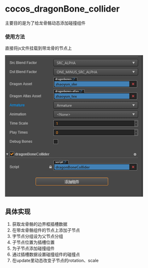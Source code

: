 # cocos_dragonBone_collider

主要目的是为了给龙骨骼动态添加碰撞组件

### 使用方法

直接将js文件挂载到带龙骨的节点上

![example](./example.png)

## 具体实现

1. 获取龙骨骼的边界框插槽数据
2. 在带龙骨骼组件的节点上添加子节点
3. 字节点分组设为父节点分组
4. 子节点位置为插槽位置
5. 为子节点添加碰撞组件 
6. 通过插槽数据设置碰撞组件的碰撞点
7. 在update里动态改变子节点的rotation、scale

